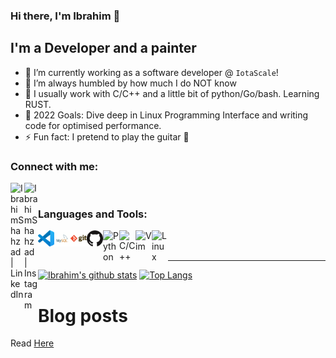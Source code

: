 ### Hi there, I'm Ibrahim 👋

## I'm a Developer and a painter
- 🔭 I’m currently working as a software developer @ `IotaScale`!
- 🌱 I’m always humbled by how much I do NOT know
- 👯 I usually work with C/C++ and a little bit of python/Go/bash. Learning RUST.
- 🥅 2022 Goals: Dive deep in Linux Programming Interface and writing code for optimised performance.
- ⚡ Fun fact: I pretend to play the guitar 🤣

### Connect with me:

[<img align="left" alt="IbrahimShahzad | LinkedIn" width="22px" src="https://cdn.jsdelivr.net/npm/simple-icons@v3/icons/linkedin.svg" />][linkedin]
[<img align="left" alt="IbrahimShahzad | Instagram" width="22px" src="https://cdn.jsdelivr.net/npm/simple-icons@v3/icons/instagram.svg" />][instagram]

<br />

### Languages and Tools:

<img align="left" alt="Visual Studio Code" width="26px" src="https://raw.githubusercontent.com/github/explore/80688e429a7d4ef2fca1e82350fe8e3517d3494d/topics/visual-studio-code/visual-studio-code.png" />
<img align="left" alt="MySQL" width="26px" src="https://raw.githubusercontent.com/github/explore/80688e429a7d4ef2fca1e82350fe8e3517d3494d/topics/mysql/mysql.png" />
<img align="left" alt="Git" width="26px" src="https://raw.githubusercontent.com/github/explore/80688e429a7d4ef2fca1e82350fe8e3517d3494d/topics/git/git.png" />
<img align="left" alt="GitHub" width="26px" src="https://raw.githubusercontent.com/github/explore/78df643247d429f6cc873026c0622819ad797942/topics/github/github.png" />
<img align="left" alt="Python" width="26px" src="https://image.flaticon.com/icons/png/512/919/919852.png" />
<img align="left" alt="C/C++" width="26px" src="https://user-images.githubusercontent.com/42747200/46140125-da084900-c26d-11e8-8ea7-c45ae6306309.png" />
<img align="left" alt="Vim" width="26px" src="https://github.com/jasonlong/vim-replacement-icon/blob/master/vim.png" />
<img align="left" alt="Linux" width="26px" src="https://image.flaticon.com/icons/svg/25/25719.svg" />

<br />
<br />

[instagram]: https://instagram.com/callmeibi
[linkedin]: https://linkedin.com/in/ibrahim-shahzad-71305773/

---


[![Ibrahim's github stats](https://github-readme-stats.vercel.app/api?username=IbrahimShahzad&theme=gotham&show_icons=true&count_private=true)](https://github.com/IbrahimShahzad)
[![Top Langs](https://github-readme-stats.vercel.app/api/top-langs/?username=IbrahimShahzad&theme=gotham&show_icons=true&layout=compact)](https://github.com/IbrahimShahzad)

# Blog posts
Read [Here](https://ibrahimshahzad.github.io/blog)
<!-- BLOG-POST-LIST:START -->
<!-- BLOG-POST-LIST:END -->
